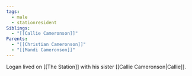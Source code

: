 ```yaml
---
tags:
  - male
  - stationresident
Siblings:
  - "[[Callie Cameronson]]"
Parents:
  - "[[Christian Cameronson]]"
  - "[[Mandi Cameronson]]"
---
```

Logan lived on [[The Station]] with his sister [[Callie Cameronson|Callie]].